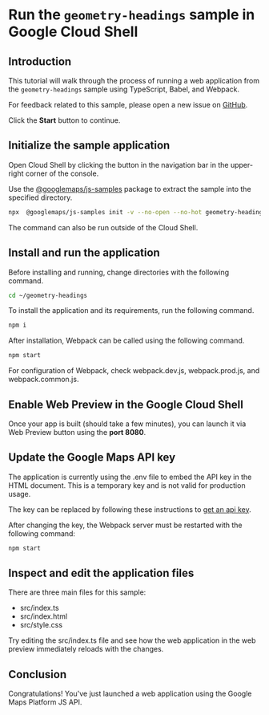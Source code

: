 # Run the `geometry-headings` sample in Google Cloud Shell

<walkthrough-tutorial-duration duration="10"/>

## Introduction

This tutorial will walk through the process of running a web application from
the `geometry-headings` sample using TypeScript, Babel, and Webpack.

For feedback related to this sample, please open a new issue on
[GitHub](https://github.com/googlemaps/js-samples/issues).

Click the **Start** button to continue.

## Initialize the sample application

Open Cloud Shell by clicking the
<walkthrough-cloud-shell-icon></walkthrough-cloud-shell-icon> button in the
navigation bar in the upper-right corner of the console.

Use the [@googlemaps/js-samples](https://www.npmjs.com/package/@googlemaps/js-samples) package to
extract the sample into the specified directory.

```bash
npx  @googlemaps/js-samples init -v --no-open --no-hot geometry-headings ~/geometry-headings
```

The command can also be run outside of the Cloud Shell.

## Install and run the application

Before installing and running, change directories with the following command.

```bash
cd ~/geometry-headings
```

To install the application and its requirements, run the following command.

```bash
npm i
```

After installation, Webpack can be called using the following command.

```bash
npm start
```

For configuration of Webpack, check
<walkthrough-editor-open-file filePath="geometry-headings/webpack.dev.js">webpack.dev.js</walkthrough-editor-open-file>,
<walkthrough-editor-open-file filePath="geometry-headings/webpack.prod.js">webpack.prod.js</walkthrough-editor-open-file>,
and
<walkthrough-editor-open-file filePath="geometry-headings/webpack.common.js">webpack.common.js</walkthrough-editor-open-file>.

## Enable Web Preview in the Google Cloud Shell

Once your app is built (should take a few minutes), you can launch it via
<walkthrough-spotlight-pointer target="cloudshell" spotlightId="devshell-web-preview-button">Web
Preview button</walkthrough-spotlight-pointer> using the **port 8080**.

## Update the Google Maps API key

The application is currently using the
<walkthrough-editor-open-file filePath="geometry-headings/.env">.env</walkthrough-editor-open-file>
file to embed the API key in the HTML document. This is a temporary key and is
not valid for production usage.

The key can be replaced by following these instructions to
[get an api key](https://developers.google.com/maps/documentation/javascript/get-api-key).

After changing the key, the Webpack server must be restarted with the following
command:

```bash
npm start
```

## Inspect and edit the application files

There are three main files for this sample:

*   <walkthrough-editor-open-file filePath="geometry-headings/src/index.ts">src/index.ts</walkthrough-editor-open-file>
*   <walkthrough-editor-open-file filePath="geometry-headings/src/index.html">src/index.html</walkthrough-editor-open-file>
*   <walkthrough-editor-open-file filePath="geometry-headings/src/style.css">src/style.css</walkthrough-editor-open-file>

Try editing the <walkthrough-editor-open-file filePath="geometry-headings/src/index.ts">src/index.ts</walkthrough-editor-open-file> file and see how the web application in the web preview immediately reloads with the changes.

## Conclusion

<walkthrough-conclusion-trophy></walkthrough-conclusion-trophy>

Congratulations! You've just launched a web application using the Google Maps
Platform JS API.
